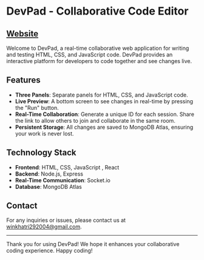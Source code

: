 # DevPad - Collaborative Code Editor

## [Website](https://devpad2-0.onrender.com)

Welcome to DevPad, a real-time collaborative web application for writing and testing HTML, CSS, and JavaScript code. DevPad provides an interactive platform for developers to code together and see changes live.

## Features

- **Three Panels**: Separate panels for HTML, CSS, and JavaScript code.
- **Live Preview**: A bottom screen to see changes in real-time by pressing the "Run" button.
- **Real-Time Collaboration**: Generate a unique ID for each session. Share the link to allow others to join and collaborate in the same room.
- **Persistent Storage**: All changes are saved to MongoDB Atlas, ensuring your work is never lost.

## Technology Stack

- **Frontend**: HTML, CSS, JavaScript , React
- **Backend**: Node.js, Express
- **Real-Time Communication**: Socket.io
- **Database**: MongoDB Atlas

## Contact

For any inquiries or issues, please contact us at [winkhatri292004@gmail.com](mailto:winkhatri292004@gmail.com).

---

Thank you for using DevPad! We hope it enhances your collaborative coding experience. Happy coding!
